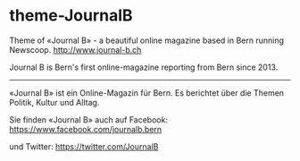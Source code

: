 theme-JournalB
==============

Theme of «Journal B» - a beautiful online magazine based in Bern running Newscoop. 
http://www.journal-b.ch 

Journal B is Bern's first online-magazine reporting from Bern since 2013. 

----------------------------------------------------------------------

«Journal B» ist ein Online-Magazin für Bern. Es berichtet
über die Themen Politik, Kultur und Alltag.

Sie finden «Journal B» auch auf Facebook: 
https://www.facebook.com/journalb.bern

und Twitter: 
https://twitter.com/JournalB



